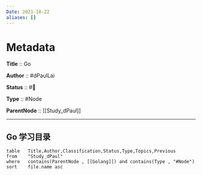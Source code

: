 ```yaml
---
Date: 2021-10-22
aliases: []
---
```


# Metadata

**Title** 	  :: Go

**Author** :: #dPaulLai 

**Status**  :: #🌱 

**Type** 	:: #Node 

**ParentNode** :: [[Study_dPaul]]

---

## Go 学习目录

```dataview
table 	Title,Author,Classification,Status,Type,Topics,Previous
from 	"Study_dPaul"
where 	contains(ParentNode , [[Golang]]) and contains(Type , "#Node")
sort 	file.name asc
```
